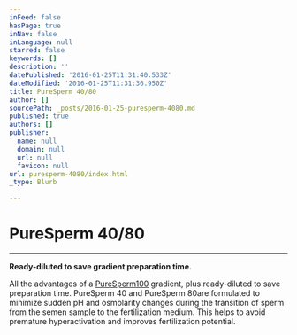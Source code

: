 ```yaml
---
inFeed: false
hasPage: true
inNav: false
inLanguage: null
starred: false
keywords: []
description: ''
datePublished: '2016-01-25T11:31:40.533Z'
dateModified: '2016-01-25T11:31:36.950Z'
title: PureSperm 40/80
author: []
sourcePath: _posts/2016-01-25-puresperm-4080.md
published: true
authors: []
publisher:
  name: null
  domain: null
  url: null
  favicon: null
url: puresperm-4080/index.html
_type: Blurb

---
```

# PureSperm 40/80

****

**Ready-diluted to save gradient preparation time.**

All the advantages of a [PureSperm][0][100][1] gradient, plus ready-diluted to save preparation time. PureSperm 40 and PureSperm 80are formulated to minimize sudden pH and osmolarity changes during the transition of sperm from the semen sample to the fertilization medium. This helps to avoid premature hyperactivation and improves fertilization potential.

[0]: null
[1]: http://nidacon.com/products/puresperm-100/ "PureSperm 100 Information Page"